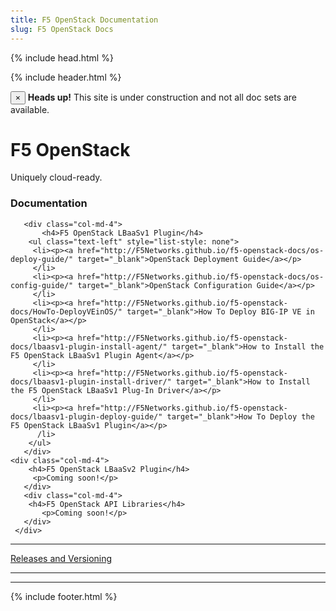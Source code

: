 ```yaml
---
title: F5 OpenStack Documentation
slug: F5 OpenStack Docs
---
```


{% include head.html %}
<body style="margin-top: 50px">

{% include header.html %}

<div class="alert alert-danger alert-dismissible" role="alert">
    <button type="button" class="close" data-dismiss="alert" aria-label="Close"><span aria-hidden="true">&times;</span>
    </button>
    <strong>Heads up!</strong> This site is under construction and not all doc sets are available.
</div>

<div class="jumbotron">
  <div class="text-center">
    <h1>F5 OpenStack</h1>
    <p>Uniquely cloud-ready.</p>
  </div>
</div>
<div class="text-center col-lg-12">
    <div class="row">
      <h3>Documentation</h3>
    </div>
 </div>
       <div class="container-fluid-gray">
       <div class="row">  
       <div class="text-center">
        
       <div class="col-md-4">
           <h4>F5 OpenStack LBaaSv1 Plugin</h4>
        <ul class="text-left" style="list-style: none">
         <li><p><a href="http://F5Networks.github.io/f5-openstack-docs/os-deploy-guide/" target="_blank">OpenStack Deployment Guide</a></p>
         </li>
         <li><p><a href="http://F5Networks.github.io/f5-openstack-docs/os-config-guide/" target="_blank">OpenStack Configuration Guide</a></p>
         </li>              
         <li><p><a href="http://F5Networks.github.io/f5-openstack-docs/HowTo-DeployVEinOS/" target="_blank">How To Deploy BIG-IP VE in OpenStack</a></p>
         </li>           
         <li><p><a href="http://F5Networks.github.io/f5-openstack-docs/lbaasv1-plugin-install-agent/" target="_blank">How to Install the F5 OpenStack LBaaSv1 Plugin Agent</a></p>
         </li>
         <li><p><a href="http://F5Networks.github.io/f5-openstack-docs/lbaasv1-plugin-install-driver/" target="_blank">How to Install the F5 OpenStack LBaaSv1 Plug-In Driver</a></p>
         </li>
         <li><p><a href="http://F5Networks.github.io/f5-openstack-docs/lbaasv1-plugin-deploy-guide/" target="_blank">How To Deploy the F5 OpenStack LBaaSv1 Plugin</a></p>
          /li>
        </ul>
       </div>
    <div class="col-md-4">
        <h4>F5 OpenStack LBaaSv2 Plugin</h4>
         <p>Coming soon!</p>
       </div>
       <div class="col-md-4">
        <h4>F5 OpenStack API Libraries</h4>
           <p>Coming soon!</p>
       </div>
     </div>
   </div>
  </div>
  <hr>
   <div class="row">
    <div class="text-center">
    <p><a class="btn btn-primary btn-md" href="http://f5networks.github.io/f5-openstack-docs/releases_and_versioning/" role="button">Releases and Versioning</a></p>
  </div>
 </div>

<hr>
<hr>
            
{% include footer.html %}